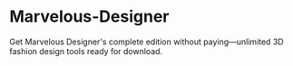 # Marvelous-Designer
Get Marvelous Designer's complete edition without paying—unlimited 3D fashion design tools ready for download.
